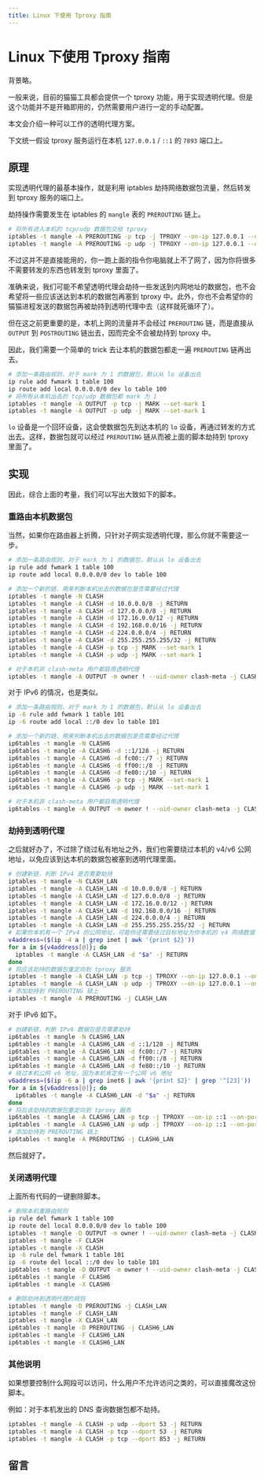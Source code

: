 ```yaml
---
title: Linux 下使用 Tproxy 指南
---
```


# Linux 下使用 Tproxy 指南

<vue-metadata author="swwind" time="2024-11-19"></vue-metadata>

<!-- 绝大部分时候，程序都会尊重并使用 HTTP 代理，但也会有程序死活不走代理。这时候就可以通过直接开一个透明代理来调教这些应用程序。 -->

背景略。

一般来说，目前的猫猫工具都会提供一个 tproxy 功能，用于实现透明代理。但是这个功能并不是开箱即用的，仍然需要用户进行一定的手动配置。

本文会介绍一种可以工作的透明代理方案。

<!-- ## 计网前置基础知识 -->

<!-- 希望各位大学的计算机网络没有白学。 -->

<!-- - 你需要知道 TCP、UDP 协议是什么，在哪一层。 -->
<!-- - 你需要知道 ICMP 是什么，在哪一层。 -->

<!-- 一般来说 tproxy 只会支持 TCP / UDP 协议的透明代理，是否支持 UDP 可能更加取决于落地服务器。 -->

下文统一假设 tproxy 服务运行在本机 `127.0.0.1` / `::1` 的 `7893` 端口上。

## 原理

实现透明代理的最基本操作，就是利用 iptables 劫持网络数据包流量，然后转发到 tproxy 服务的端口上。

劫持操作需要发生在 iptables 的 `mangle` 表的 `PREROUTING` 链上。

```sh
# 将所有进入本机的 tcp/udp 数据包交给 tproxy
iptables -t mangle -A PREROUTING -p tcp -j TPROXY --on-ip 127.0.0.1 --on-port 7893
iptables -t mangle -A PREROUTING -p udp -j TPROXY --on-ip 127.0.0.1 --on-port 7893
```

不过这并不是直接能用的，你一跑上面的指令你电脑就上不了网了，因为你将很多不需要转发的东西也转发到 tproxy 里面了。

准确来说，我们可能不希望透明代理会劫持一些发送到内网地址的数据包，也不会希望将一些应该送达到本机的数据包再塞到 tproxy 中。此外，你也不会希望你的猫猫进程发送的数据包再被劫持到透明代理中去（这样就死循环了）。

但在这之前更重要的是，本机上网的流量并不会经过 `PREROUTING` 链，而是直接从 `OUTPUT` 到 `POSTROUTING` 链出去，因而完全不会被劫持到 tproxy 中。

因此，我们需要一个简单的 trick 去让本机的数据包都走一遍 `PREROUTING` 链再出去。

```sh
# 添加一条路由规则，对于 mark 为 1 的数据包，默认从 lo 设备出去
ip rule add fwmark 1 table 100
ip route add local 0.0.0.0/0 dev lo table 100
# 将所有从本机出去的 tcp/udp 数据包都 mark 为 1
iptables -t mangle -A OUTPUT -p tcp -j MARK --set-mark 1
iptables -t mangle -A OUTPUT -p udp -j MARK --set-mark 1
```

`lo` 设备是一个回环设备，这会使数据包先到达本机的 `lo` 设备，再通过转发的方式出去。这样，数据包就可以经过 `PREROUTING` 链从而被上面的脚本劫持到 tproxy 里面了。

## 实现

因此，综合上面的考量，我们可以写出大致如下的脚本。

### 重路由本机数据包

当然，如果你在路由器上折腾，只针对子网实现透明代理，那么你就不需要这一步。

```sh
# 添加一条路由规则，对于 mark 为 1 的数据包，默认从 lo 设备出去
ip rule add fwmark 1 table 100
ip route add local 0.0.0.0/0 dev lo table 100

# 添加一个新的链，用来判断本机出去的数据包是否需要经过代理
iptables -t mangle -N CLASH
iptables -t mangle -A CLASH -d 10.0.0.0/8 -j RETURN
iptables -t mangle -A CLASH -d 127.0.0.0/8 -j RETURN
iptables -t mangle -A CLASH -d 172.16.0.0/12 -j RETURN
iptables -t mangle -A CLASH -d 192.168.0.0/16 -j RETURN
iptables -t mangle -A CLASH -d 224.0.0.0/4 -j RETURN
iptables -t mangle -A CLASH -d 255.255.255.255/32 -j RETURN
iptables -t mangle -A CLASH -p tcp -j MARK --set-mark 1
iptables -t mangle -A CLASH -p udp -j MARK --set-mark 1

# 对于本机非 clash-meta 用户都启用透明代理
iptables -t mangle -A OUTPUT -m owner ! --uid-owner clash-meta -j CLASH
```

对于 IPv6 的情况，也是类似。

```sh
# 添加一条路由规则，对于 mark 为 1 的数据包，默认从 lo 设备出去
ip -6 rule add fwmark 1 table 101
ip -6 route add local ::/0 dev lo table 101

# 添加一个新的链，用来判断本机出去的数据包是否需要经过代理
ip6tables -t mangle -N CLASH6
ip6tables -t mangle -A CLASH6 -d ::1/128 -j RETURN
ip6tables -t mangle -A CLASH6 -d fc00::/7 -j RETURN
ip6tables -t mangle -A CLASH6 -d ff00::/8 -j RETURN
ip6tables -t mangle -A CLASH6 -d fe80::/10 -j RETURN
ip6tables -t mangle -A CLASH6 -p tcp -j MARK --set-mark 1
ip6tables -t mangle -A CLASH6 -p udp -j MARK --set-mark 1

# 对于本机非 clash-meta 用户都启用透明代理
ip6tables -t mangle -A OUTPUT -m owner ! --uid-owner clash-meta -j CLASH6
```

### 劫持到透明代理

之后就好办了，不过除了绕过私有地址之外，我们也需要绕过本机的 v4/v6 公网地址，以免应该到达本机的数据包被塞到透明代理里面。

```sh
# 创建新链，判断 IPv4 是否需要劫持
iptables -t mangle -N CLASH_LAN
iptables -t mangle -A CLASH_LAN -d 10.0.0.0/8 -j RETURN
iptables -t mangle -A CLASH_LAN -d 127.0.0.0/8 -j RETURN
iptables -t mangle -A CLASH_LAN -d 172.16.0.0/12 -j RETURN
iptables -t mangle -A CLASH_LAN -d 192.168.0.0/16 -j RETURN
iptables -t mangle -A CLASH_LAN -d 224.0.0.0/4 -j RETURN
iptables -t mangle -A CLASH_LAN -d 255.255.255.255/32 -j RETURN
# 如果你本机有一个 IPv4 的公网地址，可能你还需要绕过目标地址为你本机的 v4 网络数据包
v4address=($(ip -4 a | grep inet | awk '{print $2}'))
for a in ${v4address[@]}; do
  iptables -t mangle -A CLASH_LAN -d "$a" -j RETURN
done
# 将应该劫持的数据包重定向到 tproxy 服务
iptables -t mangle -A CLASH_LAN -p tcp -j TPROXY --on-ip 127.0.0.1 --on-port 7893
iptables -t mangle -A CLASH_LAN -p udp -j TPROXY --on-ip 127.0.0.1 --on-port 7893
# 添加劫持到 PREROUTING 链上
iptables -t mangle -A PREROUTING -j CLASH_LAN
```

对于 IPv6 如下。

```sh
# 创建新链，判断 IPv6 数据包是否需要劫持
ip6tables -t mangle -N CLASH6_LAN
ip6tables -t mangle -A CLASH6_LAN -d ::1/128 -j RETURN
ip6tables -t mangle -A CLASH6_LAN -d fc00::/7 -j RETURN
ip6tables -t mangle -A CLASH6_LAN -d ff00::/8 -j RETURN
ip6tables -t mangle -A CLASH6_LAN -d fe80::/10 -j RETURN
# 绕过本机公网 v6 地址，因为本机肯定有一个公网 v6 地址
v6address=($(ip -6 a | grep inet6 | awk '{print $2}' | grep '^[23]'))
for a in ${v6address[@]}; do
  ip6tables -t mangle -A CLASH6_LAN -d "$a" -j RETURN
done
# 将应该劫持的数据包重定向到 tproxy 服务
ip6tables -t mangle -A CLASH6_LAN -p tcp -j TPROXY --on-ip ::1 --on-port 7893
ip6tables -t mangle -A CLASH6_LAN -p udp -j TPROXY --on-ip ::1 --on-port 7893
# 添加劫持到 PREROUTING 链上
ip6tables -t mangle -A PREROUTING -j CLASH6_LAN
```

然后就好了。

### 关闭透明代理

上面所有代码的一键删除脚本。

```sh
# 删除本机重路由规则
ip rule del fwmark 1 table 100
ip route del local 0.0.0.0/0 dev lo table 100
iptables -t mangle -D OUTPUT -m owner ! --uid-owner clash-meta -j CLASH
iptables -t mangle -F CLASH
iptables -t mangle -X CLASH
ip -6 rule del fwmark 1 table 101
ip -6 route del local ::/0 dev lo table 101
ip6tables -t mangle -D OUTPUT -m owner ! --uid-owner clash-meta -j CLASH6
ip6tables -t mangle -F CLASH6
ip6tables -t mangle -X CLASH6

# 删除劫持到透明代理的规则
iptables -t mangle -D PREROUTING -j CLASH_LAN
iptables -t mangle -F CLASH_LAN
iptables -t mangle -X CLASH_LAN
ip6tables -t mangle -D PREROUTING -j CLASH6_LAN
ip6tables -t mangle -F CLASH6_LAN
ip6tables -t mangle -X CLASH6_LAN
```

### 其他说明

如果想要控制什么网段可以访问，什么用户不允许访问之类的，可以直接魔改这份脚本。

例如：对于本机发出的 DNS 查询数据包都不劫持。

```sh
iptables -t mangle -A CLASH -p udp --dport 53 -j RETURN
iptables -t mangle -A CLASH -p tcp --dport 53 -j RETURN
iptables -t mangle -A CLASH -p tcp --dport 853 -j RETURN
```

## 留言

<vue-reactions path="how-to-use-tproxy-linux"></vue-reactions>
